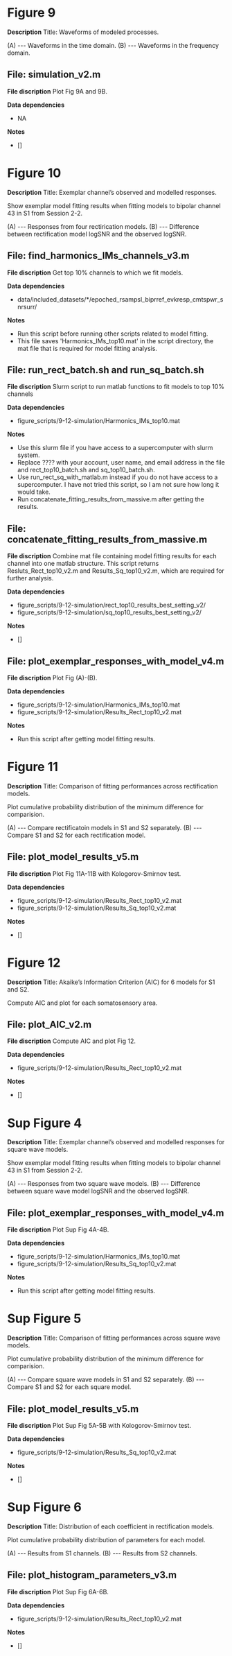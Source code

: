 # Figure 9 #

**Description** 
 Title: Waveforms of modeled processes.

 (A) --- Waveforms in the time domain.
 (B) --- Waveforms in the frequency domain.


## File: simulation_v2.m ##

**File discription** 
 Plot Fig 9A and 9B. 

**Data dependencies**
+ NA

**Notes** 
+ []



# Figure 10 #

**Description** 
 Title: Exemplar channel’s observed and modelled responses.  

 Show exemplar model fitting results when fitting models to bipolar channel 43 in S1 from Session 2-2.

 (A) --- Responses from four rectirication models.
 (B) --- Difference between rectification model logSNR and the observed logSNR.


## File: find_harmonics_IMs_channels_v3.m ##

**File discription** 
 Get top 10% channels to which we fit models. 

**Data dependencies**
+ data/included_datasets/\*/epoched_rsampsl_biprref_evkresp_cmtspwr_snrsurr/

**Notes** 
+ Run this script before running other scripts related to model fitting.
+ This file saves 'Harmonics_IMs_top10.mat' in the script directory, the mat file that is required for model fitting analysis.


## File: run_rect_batch.sh and run_sq_batch.sh ##

**File discription** 
  Slurm script to run matlab functions to fit models to top 10% channels

**Data dependencies**
+ figure_scripts/9-12-simulation/Harmonics_IMs_top10.mat

**Notes** 
+ Use this slurm file if you have access to a supercomputer with slurm system.
+ Replace ???? with your account, user name, and email address in the file and rect_top10_batch.sh and sq_top10_batch.sh.
+ Use run_rect_sq_with_matlab.m instead if you do not have access to a supercomputer. I have not tried this script, so I am not sure how long it would take. 
+ Run concatenate_fitting_results_from_massive.m after getting the results.


## File: concatenate_fitting_results_from_massive.m ##

**File discription** 
  Combine mat file containing model fitting results for each channel into one matlab structure. This script returns Resluts_Rect_top10_v2.m and Results_Sq_top10_v2.m, which are required for further analysis.

**Data dependencies**
+ figure_scripts/9-12-simulation/rect_top10_results_best_setting_v2/
+ figure_scripts/9-12-simulation/sq_top10_results_best_setting_v2/

**Notes** 
+ []  


## File: plot_exemplar_responses_with_model_v4.m ##

**File discription** 
 Plot Fig (A)-(B). 

**Data dependencies**
+ figure_scripts/9-12-simulation/Harmonics_IMs_top10.mat
+ figure_scripts/9-12-simulation/Results_Rect_top10_v2.mat

**Notes** 
+ Run this script after getting model fitting results.



# Figure 11 #

**Description** 
 Title: Comparison of fitting performances across rectification models.  

 Plot cumulative probability distribution of the minimum difference for comparision.

 (A) --- Compare rectificatoin models in S1 and S2 separately.
 (B) --- Compare S1 and S2 for each rectification model.


## File: plot_model_results_v5.m ##

**File discription** 
 Plot Fig 11A-11B with Kologorov-Smirnov test. 

**Data dependencies**
+ figure_scripts/9-12-simulation/Results_Rect_top10_v2.mat
+ figure_scripts/9-12-simulation/Results_Sq_top10_v2.mat

**Notes** 
+ []



# Figure 12 #

**Description** 
 Title: Akaike’s Information Criterion (AIC) for 6 models for S1 and S2.  

 Compute AIC and plot for each somatosensory area.


## File: plot_AIC_v2.m ##

**File discription** 
 Compute AIC and plot Fig 12. 

**Data dependencies**
+ figure_scripts/9-12-simulation/Results_Rect_top10_v2.mat

**Notes** 
+ []



# Sup Figure 4 #

**Description** 
 Title: Exemplar channel’s observed and modelled responses for square wave models.  

 Show exemplar model fitting results when fitting models to bipolar channel 43 in S1 from Session 2-2.

 (A) --- Responses from two square wave models.
 (B) --- Difference between square wave model logSNR and the observed logSNR.


## File: plot_exemplar_responses_with_model_v4.m ##

**File discription** 
 Plot Sup Fig 4A-4B. 

**Data dependencies**
+ figure_scripts/9-12-simulation/Harmonics_IMs_top10.mat
+ figure_scripts/9-12-simulation/Results_Sq_top10_v2.mat

**Notes** 
+ Run this script after getting model fitting results.



# Sup Figure 5 #

**Description** 
 Title: Comparison of fitting performances across square wave models.  

 Plot cumulative probability distribution of the minimum difference for comparision.

 (A) --- Compare square wave models in S1 and S2 separately.
 (B) --- Compare S1 and S2 for each square model.


## File: plot_model_results_v5.m ##

**File discription** 
 Plot Sup Fig 5A-5B with Kologorov-Smirnov test. 

**Data dependencies**
+ figure_scripts/9-12-simulation/Results_Sq_top10_v2.mat

**Notes** 
+ []



# Sup Figure 6 #

**Description** 
 Title: Distribution of each coefficient in rectification models.

 Plot cumulative probability distribution of parameters for each model.

 (A) --- Results from S1 channels.
 (B) --- Results from S2 channels.
 

## File: plot_histogram_parameters_v3.m ##

**File discription** 
 Plot Sup Fig 6A-6B. 

**Data dependencies**
+ figure_scripts/9-12-simulation/Results_Rect_top10_v2.mat

**Notes** 
+ []
